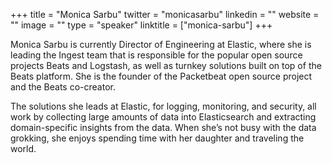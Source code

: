 +++
title = "Monica Sarbu"
twitter = "monicasarbu"
linkedin = ""
website = ""
image = ""
type = "speaker"
linktitle = ["monica-sarbu"]
+++

Monica Sarbu is currently Director of Engineering at Elastic, where she is leading the Ingest team that is responsible for the popular open source projects Beats and Logstash, as well as turnkey solutions built on top of the Beats platform. She is the founder of the Packetbeat open source project and the Beats co-creator.

The solutions she leads at Elastic, for logging, monitoring, and security, all work by collecting large amounts of data into Elasticsearch and extracting domain-specific insights from the data. When she’s not busy with the data grokking, she enjoys spending time with her daughter and traveling the world.

